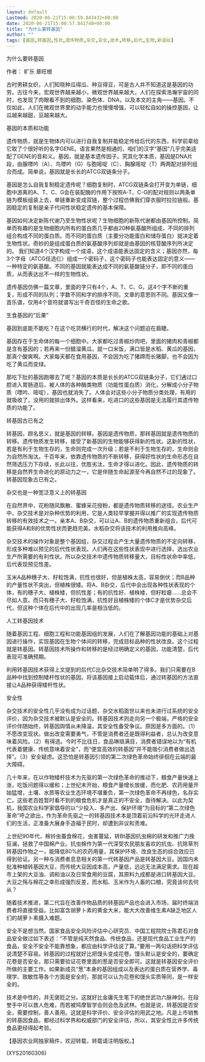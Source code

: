 ```yaml
---
layout: default
Lastmod: 2020-06-21T15:00:59.843432+00:00
date: 2020-06-21T15:00:57.841748+00:00
title: "为什么要转基因"
author: ""
tags: [基因,转基因,性状,遗传物质,杂交,安全,技术,转移,后代,生物,新语丝]
---
```


为什么要转基因

作者： 旷乐 章旺根

古时男耕女织，人们知晓种瓜得瓜、种豆得豆，可是古人并不知道这是基因的功劳。古往今来，宏观世界越来越小，微观世界越来越大，人们在探索浩瀚宇宙的同时，也发现了肉眼看不到的细胞、染色体、DNA，以及本文的主角——基因。不仅如此，人们在微观世界里的动手能力也慢慢增强，可以轻松自如的操控基因，让瓜越来越甜，豆越来越大。

基因的本质和功能

遗传物质，就是生物体内可以进行自我复制并能稳定传给后代的东西，科学前辈给它取了个很好听的名字GENE。语言果然是相通的，咱们的汉字“基因”几乎完美适配了GENE的音和义。基因，就是基本遗传因子。究其化学本质，基因是DNA片段，由腺嘌吟（A）、鸟嘌吟（G）与胞嘧啶（C）、胸腺嘧啶（T）两两配对排列组合而成。简单说，基因就是长长的ATCG双链条分子。

基因是怎么自我复制稳定遗传呢？细胞复制时，ATCG双链条会打开变为单链，细胞中游离的A、T、C、G会在装配酶的作用下按照A-T、C-G的配对规则以两条单链为模板组装上去，单链重新变成双链，整个过程仿佛我们穿衣服时拉拉链般。基因稳定的复制是亲子代间性状稳定遗传的基本保障。

基因如何决定新陈代谢乃至生物性状呢？生物细胞的新陈代谢都由基因所控制。简单而有趣的是生物细胞内所有的蛋白质几乎都由20种氨基酸所组成，不同的排列组合构成不同的蛋白质。而不同的蛋白质（主要分功能蛋白和储存蛋白）就决定着生物性状。奇妙的是组成蛋白质的氨基酸序列却就是由基因的核苷酸序列所决定的。 我们知道4个汉字构成一个成语，这个成语能表达固定的含义；基因亦然，每3个字母（ATCG任选仨）组成一个密码子，这个密码子也能表达固定的意义——一种特定的氨基酸。不同的基因就能表达成不同的氨基酸链分子，即不同的蛋白质，从而表达出不一样的生物性状。

遗传基因仿佛一篇文章，里面的字只有4个，A、T、C、G，这4个字不断的重复，形成不同的队列；字数不同和字的排序不同，文章的意思则不同。基因又像一首乐谱，仅用4个音符就谱写出千奇百怪的生命之歌。

生食基因的“后果”

基因到底能不能吃？在这个吃货横行的时代，解决这个问题迫在眉睫。

基因存在于生命体的每一个细胞中。大家都吃过青椒炒肉吧，里面的猪肉和青椒都是含有基因的；若再来一份醋溜黄瓜，就一口米饭，满口皆是水稻、黄瓜的基因，那真个酸爽啊。大家每天都在食用基因，不会因为吃了猪蹄而长猪脚，也不会因为吃了黄瓜而变绿。

那吃下肚的基因跑哪去了呢？基因的本质是长长的ATCG双链条分子，它们通过口腔进入胃肠道后，被人体的各种酶类物质（功能性蛋白质）消化，分解成小分子物质（嘌吟、嘧啶），基因也就消失了。人体会对这些小分子物质分类处理，有用的就吸收了，没用的就排出体外。这样看来，吃进口的这些基因是无法履行其遗传物质的功能了。

转基因古已有之

转基因，顾名思义，就是基因的转移。基因是遗传物质，那转基因就是遗传物质的转移。遗传物质发生转移，接受了新基因的生物能够获得新的性状。这新的性状，若是有利于生物生存的，生命则完成一次升级；若是不利于生物生存的，生命则会为自然所淘汰。千百年来，依靠遗传物质的不断转移，获得好性状的生命形态在自然筛选压力下存续，长此以往，优胜劣汰，生命才得以进化。因此，遗传物质的转移是自然界生命进化的原动力之一，它是伴随生命起源至今再自然不过的现象了。转基因现象古已有之。

杂交也是一种宽泛意义上的转基因

在自然界中，花粉随风飘散、蜜蜂采花授粉，都是遗传物质转移的途径。农业生产中，杂交技术是对杂种优势的利用，它是人类较早掌握并得以推广的实现遗传物质转移的有效技术之一。亲本A、B杂交，可以让A、B的遗传物质重新组合，后代可能获得A和B的优势性状而更趋完美。水稻杂交将该技术的利用推向高峰。

杂交技术的操作对象是整个基因组，杂交过程会产生大量遗传物质的不定向转移，形成多种难以预见的后代性状表现。人们再在这些性状表现中进行选择，选出农业生产所需要的有利性状。所以杂交技术中遗传物质转移量大，目标性状命中率低，后代表现预见性差。

玉米A品种穗子大、籽粒饱满，抗性也很好，但是植株太高，容易倒伏；而B品种的产量性状不突出，但植株很矮。将A、B杂交，后代中会出现各种性状表现的个体，有的穗子大、植株矮，但抗性差；有的抗性好、植株矮，但籽粒瘪……总会不尽如人意。而只有穗子大、籽粒饱满，抗性好且植株矮的个体C才是优势杂交后代，但这种个体在后代中的出现几率是相当低的。

人工转基因技术

随着基因工程、细胞工程和功能基因组的发展，人们在了解基因功能的基础上对基因进行操作，实现基因在生物个体间的转移，完成目标品种的性状改良。这个过程就是转基因。转基因技术所操作和转移的是经过明确定义的基因，功能清楚，后代表现可准确预期。

利用转基因技术获得上文提到的后代C比杂交技术简单明了得多。我们只需要在B品种中找到控制矮杆性状的基因，将该基因接上启动载体后，通过转基因的方法直接让A品种获得矮杆性状。

安全性

杂交技术的安全性几乎没有成为过话题，杂交水稻面世以来也未进行过系统的安全评价，因为杂交技术被默认是安全的。转基因技术则走向另一个极端，严格的安全评价伴随始终，转基因舆情从未降温，其安全性备受争议。原因是多方面的。（1）不愿改变现状。做出改变需要勇气，不管是消费者还是既得利益者，总认为改变意味着风险。（2）有得选。今时不比往日，食品琳琅满目，消费者错误地以为“有机代表着健康、传统意味着安全”，而“便宜高效的转基因”并不能吸引消费者做出选择”。（3）安全疑虑。这恐怕是转基因引领的第二次绿色革命始终徘徊在云端的最大障碍。

几十年来，在以作物矮杆技术为先驱的第一次绿色革命的推动下，粮食产量快速上涨，吃饭问题得以缓和；上世纪末开始，粮食产量增长放缓，而化肥、农药用量开始猛增，土壤、水质等农业生态环境不堪重负，第一次绿色革命不再绿色，名存实亡。这些老百姓暂时看不到的粮食危机才是真正的不安全，亟待解决。以此为契机，我国农业科学家倡导的以“少投入、多产出、保护环境”为目标的“第二次绿色革命”呼之欲出，作为革命先驱之一的转基因技术本是顶着前沿科学的光环走进人们的生活，正准备大展身手造福于民时，却遭到非议和责难。

上世纪90年代，棉铃虫蚕食棉花，虫害蔓延，转Bt基因抗虫棉的研发和推广力挽狂澜，拯救了中国棉产业。抗虫棉作为第一代深受农民朋友喜欢的抗虫、抗除草剂转基因作物之一，能降低80%的农药用量，其保护环境、改良生态的综合效应已得到验证。另一种与消费者息息相关的第一代转基因产品是转基因大豆。因国内未批准种植转基因大豆，而传统大豆因成本高，产量低，远远无法满足需求。现在超市上架的大豆油、调和油以及日常食用的豆腐，其原料九成都是进口转基因大豆。大豆之殇与棉花之幸形成强烈反差，而水稻、玉米作为人畜的口粮，究竟该何去何从？

随着技术推进，第二代旨在改善作物品质的转基因产品也会进入市场，届时终端消费者将直接受益。比如富含胡萝卜素的黄金大米，能大大改善维生素A缺乏地区人们的胡萝卜素摄入难题。

安全不是想当然。国家食品安全风险评估中心研究员、中国工程院院士陈君石对食品安全做过如下表述：“不管是纯天然食品、传统食品，还是现代食品工业生产的食品，安全不安全不能靠想象，都应由科学评估说了算。”要用一两句话把科学评估说清楚不容易。转基因的过程就好比把馒头变成花卷。馒头默认是安全的，要确定花卷是否安全，那只需要验证花卷里面的葱是否安全即可。这就是转基因安全评价所做的主要工作。如果新成员“葱”本身的基因组成以及表达的蛋白质在营养学、毒理学、致敏性等各个方面是安全的，那就可以认为花卷和馒头实质等同，是一样安全的。

技术是中性的，并无褒贬之分。这就好比金庸先生笔下的绝世武功六脉神剑，在段誉手中可以救人危难，而若被鸠摩智学会则会危及武林。也就是说，转基因是否安全，需要控制，善人善用。这就是科学评价、安全评估的用武之地。凡是上市销售的转基因食品，都经过科学界和权威部门的安全评估，所以，其安全性比许多传统食品更经得起考验。

【基因农业网独家稿件，欢迎转载，转载请注明版权。】

(XYS20160306)

